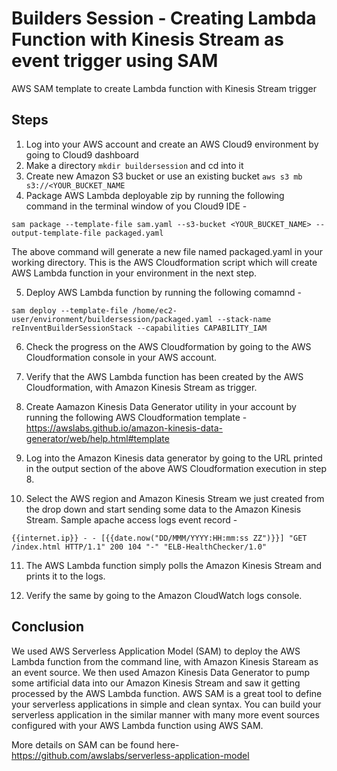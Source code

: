 # Builders Session - Creating Lambda Function with Kinesis Stream as event trigger using SAM
AWS SAM template to create Lambda function with Kinesis Stream trigger

Steps
-----------------

1. Log into your AWS account and create an AWS Cloud9 environment by going to Cloud9 dashboard
2. Make a directory `` mkdir buildersession `` and cd into it
3. Create new Amazon S3 bucket or use an existing bucket ``aws s3 mb s3://<YOUR_BUCKET_NAME ``
4. Package AWS Lambda deployable zip by running the following command in the terminal window of you Cloud9 IDE - 

``sam package --template-file sam.yaml --s3-bucket <YOUR_BUCKET_NAME> --output-template-file packaged.yaml``

The above command will generate a new file named packaged.yaml in your working directory. This is the AWS Cloudformation script which will create AWS Lambda function in your environment in the next step.

5. Deploy AWS Lambda function by running the following comamnd - 

``sam deploy --template-file /home/ec2-user/environment/buildersession/packaged.yaml --stack-name reInventBuilderSessionStack --capabilities CAPABILITY_IAM``

6. Check the progress on the AWS Cloudformation by going to the AWS Cloudformation console in your AWS account.

7. Verify that the AWS Lambda function has been created by the AWS Cloudformation, with Amazon Kinesis Stream as trigger.

8. Create Aamazon Kinesis Data Generator utility in your account by running the following AWS Cloudformation template - https://awslabs.github.io/amazon-kinesis-data-generator/web/help.html#template 

9. Log into the Amazon Kinesis data generator by going to the URL printed in the output section of the above AWS Cloudformation execution in step 8.

10. Select the AWS region and Amazon Kinesis Stream we just created from the drop down and start sending some data to the Amazon Kinesis Stream. Sample apache access logs event record - 

``{{internet.ip}} - - [{{date.now("DD/MMM/YYYY:HH:mm:ss ZZ")}}] "GET /index.html HTTP/1.1" 200 104 "-" "ELB-HealthChecker/1.0" ``

11. The AWS Lambda function simply polls the Amazon Kinesis Stream and prints it to the logs.

12. Verify the same by going to the Amazon CloudWatch logs console.


Conclusion
-----------------

We used AWS Serverless Application Model (SAM) to deploy the AWS Lambda function from the command line, with Amazon Kinesis Staream as an event source. We then used Amazon Kinesis Data Generator to pump some artificial data into our Amazon Kinesis Stream and saw it getting processed by the AWS Lambda function. AWS SAM is a great tool to define your serverless applications in simple and clean syntax. You can build your serverless application in the similar manner with many more event sources configured with your AWS Lambda function using AWS SAM.

More details on SAM can be found here- https://github.com/awslabs/serverless-application-model 

